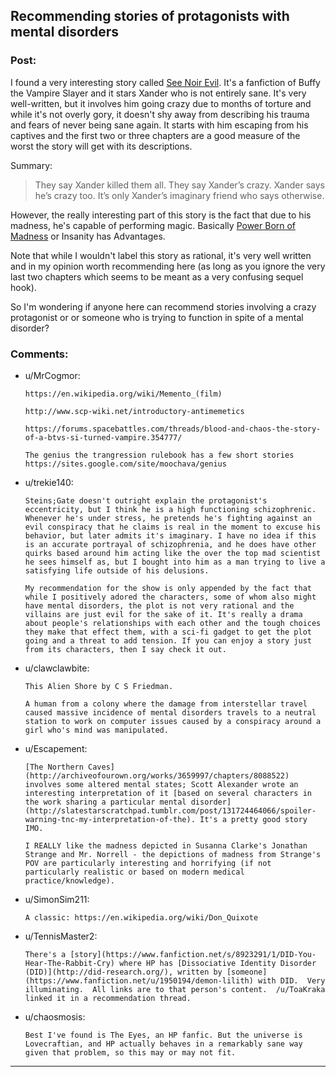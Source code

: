 ## Recommending stories of protagonists with mental disorders

### Post:

I found a very interesting story called [See Noir Evil](http://www.tthfanfic.org/Story-16978/MMcGregor+See+Noir+Evil.htm). It's a fanfiction of Buffy the Vampire Slayer and it stars Xander who is not entirely sane. It's very well-written, but it involves him going crazy due to months of torture and while it's not overly gory, it doesn't shy away from describing his trauma and fears of never being sane again. It starts with him escaping from his captives and the first two or three chapters are a good measure of the worst the story will get with its descriptions.

Summary:

> They say Xander killed them all. They say Xander’s crazy. Xander says he’s crazy too. It’s only Xander’s imaginary friend who says otherwise.

However, the really interesting part of this story is the fact that due to his madness, he's capable of performing magic. Basically [Power Born of Madness](http://tvtropes.org/pmwiki/pmwiki.php/Main/PowerBornOfMadness) or Insanity has Advantages.

Note that while I wouldn't label this story as rational, it's very well written and in my opinion worth recommending here (as long as you ignore the very last two chapters which seems to be meant as a very confusing sequel hook).

So I'm wondering if anyone here can recommend stories involving a crazy protagonist or or someone who is trying to function in spite of a mental disorder?

### Comments:

- u/MrCogmor:
  ```
  https://en.wikipedia.org/wiki/Memento_(film)

  http://www.scp-wiki.net/introductory-antimemetics

  https://forums.spacebattles.com/threads/blood-and-chaos-the-story-of-a-btvs-si-turned-vampire.354777/

  The genius the trangression rulebook has a few short stories https://sites.google.com/site/moochava/genius
  ```

- u/trekie140:
  ```
  Steins;Gate doesn't outright explain the protagonist's eccentricity, but I think he is a high functioning schizophrenic. Whenever he's under stress, he pretends he's fighting against an evil conspiracy that he claims is real in the moment to excuse his behavior, but later admits it's imaginary. I have no idea if this is an accurate portrayal of schizophrenia, and he does have other quirks based around him acting like the over the top mad scientist he sees himself as, but I bought into him as a man trying to live a satisfying life outside of his delusions.

  My recommendation for the show is only appended by the fact that while I positively adored the characters, some of whom also might have mental disorders, the plot is not very rational and the villains are just evil for the sake of it. It's really a drama about people's relationships with each other and the tough choices they make that effect them, with a sci-fi gadget to get the plot going and a threat to add tension. If you can enjoy a story just from its characters, then I say check it out.
  ```

- u/clawclawbite:
  ```
  This Alien Shore by C S Friedman.

  A human from a colony where the damage from interstellar travel caused massive incidence of mental disorders travels to a neutral station to work on computer issues caused by a conspiracy around a girl who's mind was manipulated.
  ```

- u/Escapement:
  ```
  [The Northern Caves](http://archiveofourown.org/works/3659997/chapters/8088522) involves some altered mental states; Scott Alexander wrote an interesting interpretation of it [based on several characters in the work sharing a particular mental disorder](http://slatestarscratchpad.tumblr.com/post/131724464066/spoiler-warning-tnc-my-interpretation-of-the). It's a pretty good story IMO.

  I REALLY like the madness depicted in Susanna Clarke's Jonathan Strange and Mr. Norrell - the depictions of madness from Strange's POV are particularly interesting and horrifying (if not particularly realistic or based on modern medical practice/knowledge).
  ```

- u/SimonSim211:
  ```
  A classic: https://en.wikipedia.org/wiki/Don_Quixote
  ```

- u/TennisMaster2:
  ```
  There's a [story](https://www.fanfiction.net/s/8923291/1/DID-You-Hear-The-Rabbit-Cry) where HP has [Dissociative Identity Disorder (DID)](http://did-research.org/), written by [someone](https://www.fanfiction.net/u/1950194/demon-lilith) with DID.  Very illuminating.  All links are to that person's content.  /u/ToaKraka linked it in a recommendation thread.
  ```

- u/chaosmosis:
  ```
  Best I've found is The Eyes, an HP fanfic. But the universe is Lovecraftian, and HP actually behaves in a remarkably sane way given that problem, so this may or may not fit.
  ```

---

